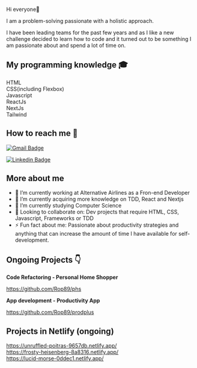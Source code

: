 Hi everyone👋

I am a problem-solving passionate with a holistic approach. </br>

I have been leading teams for the past few years and as I like a new challenge decided to learn how to code and it turned out to be something I am passionate about and spend a lot of time on. 

<h2>My programming knowledge 🎓</h2>

HTML</br>
CSS(including Flexbox)</br>
Javascript</br>
ReactJs</br>
NextJs</br>
Tailwind</br>

<h2>How to reach me 📱</h2>

[![Gmail Badge](https://img.shields.io/badge/-ritaa.pinho@gmail.com-c14438?style=flat-square&logo=Gmail&logoColor=white&link=mailto:ritaa.pinho@gmail.com)](mailto:ritaa.pinho@gmail.com)

[![Linkedin Badge](https://img.shields.io/badge/-RitaPinho-blue?style=flat-square&logo=Linkedin&logoColor=white&link=https://www.linkedin.com/in/rita-pinho-011684163/)](https://www.linkedin.com/in/rita-pinho-011684163/) 

<h2>More about me</h2>

- 🔭 I’m currently working at Alternative Airlines as a Fron-end Developer
- 🌱 I’m currently acquiring more knowledge on TDD, React and Nextjs
- 🧬 I’m currently studying Computer Science
- 💜 Looking to collaborate on: Dev projects that require HTML, CSS, Javascript, Frameworks or TDD
- ⚡ Fun fact about me: Passionate about productivity strategies and anything that can increase the amount of time I have available for self-development.


<h2>Ongoing Projects 👇 </h2>

<b>Code Refactoring - Personal Home Shopper</b>

https://github.com/Rop89/phs

<b> App development - Productivity App </b>

https://github.com/Rop89/prodplus

<h2>Projects in Netlify <b>(ongoing)</b></h2>

https://unruffled-poitras-9657db.netlify.app/ </br>
https://frosty-heisenberg-8a8316.netlify.app/ </br>
https://lucid-morse-0ddec1.netlify.app/ </br>



